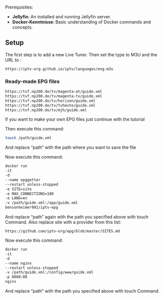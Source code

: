 Prerequisites:
- **Jellyfin**: An installed and running Jellyfin server.
- **Docker-Kenntnisse**: Basic understanding of Docker commands and concepts.

## Setup

The first step is to add a new Live Tuner.
Then set the type to M3U and the URL to : 

```
https://iptv-org.github.io/iptv/languages/eng.m3u
```

### Ready-made EPG files
```bash
https://tvf.np200.de/tv/magenta-at/guide.xml
https://tvf.np200.de/tv/magenta-tv/guide.xml
https://tvf.np200.de/tv/horizon/guide.xml
https://tvf.np200.de/tv/tvheute/guide.xml
https://tvf.np200.de/tv/mjh/guide.xml
```

If you want to make your own EPG files just continue with the tutorial

Then execute this command:
```bash
touch /path/guide.xml
```

And replace “path” with the path where you want to save the file 

Now execute this command: 
```bash
docker run 
-it 
-d 
--name epggetter 
--restart unless-stopped 
-e SITE=site 
-e MAX_CONNECTIONS=100
-e LANG=en
-v /path/guide.xml:/app/guide.xml
bensonheimer992/iptv-epg 
```

And replace “path” again with the path you specified above with touch Command.
Also replace site with a provider from this list:

```
https://github.com/iptv-org/epg/blob/master/SITES.md
```

Now execute this command:
```bash
docker run 
-it 
-d 
--name nginx
--restart unless-stopped
-v /path/guide.xml:/config/www/guide.xml
-p 8080:80
nginx
```

And replace “path” with the path you specified above with touch Command.

